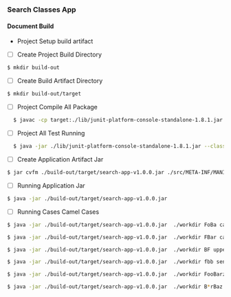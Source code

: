 ### Search Classes App
#### Document Build 

- Project Setup build artifact
- [ ] Create Project Build Directory  
``` bash
$ mkdir build-out
```
- [ ] Create Build Artifact Directory
``` bash
$ mkdir build-out/target
```
- [ ] Project Compile All Package
``` bash
  $ javac -cp target:./lib/junit-platform-console-standalone-1.8.1.jar  ./src/com/mikaelslab/utils/*.java ./src/com/mikaelslab/*.java -d ./build-out/
```
- [ ] Project All Test Running 
``` bash
  $ java -jar ./lib/junit-platform-console-standalone-1.8.1.jar --class-path build-out  --scan-class-path
``` 
- [ ] Create Application Artifact Jar
``` bash
$ jar cvfm ./build-out/target/search-app-v1.0.0.jar ./src/META-INF/MANIFEST.MF -C ./build-out/ .
```
- [ ] Running Application Jar 
``` bash
$ java -jar ./build-out/target/search-app-v1.0.0.jar
```

- [ ] Running Cases Camel Cases
``` bash
$ java -jar ./build-out/target/search-app-v1.0.0.jar  ./workdir FoBa camel-case
```
``` bash
$ java -jar ./build-out/target/search-app-v1.0.0.jar  ./workdir FBar camel-case
```
``` bash
$ java -jar ./build-out/target/search-app-v1.0.0.jar  ./workdir BF upper-case
```
``` bash
$ java -jar ./build-out/target/search-app-v1.0.0.jar  ./workdir fbb sensitive-case
```
``` bash
$ java -jar ./build-out/target/search-app-v1.0.0.jar  ./workdir FooBarzoo camel-case
```

``` bash
$ java -jar ./build-out/target/search-app-v1.0.0.jar  ./workdir B*rBaz wild-card
```

